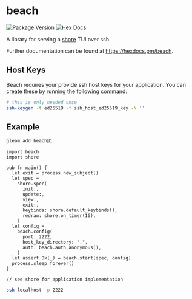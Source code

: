 # beach

[![Package Version](https://img.shields.io/hexpm/v/beach)](https://hex.pm/packages/beach)
[![Hex Docs](https://img.shields.io/badge/hex-docs-ffaff3)](https://hexdocs.pm/beach/)

A library for serving a [shore](https://github.com/bgwdotdev/shore) TUI over ssh.

Further documentation can be found at <https://hexdocs.pm/beach>.

## Host Keys

Beach requires your provide ssh host keys for your application. You can create these by running the following command:

```sh
# this is only needed once
ssh-keygen -t ed25519 -f ssh_host_ed25519_key -N ''
```

## Example

```sh
gleam add beach@1
```
```gleam
import beach
import shore

pub fn main() {
  let exit = process.new_subject()
  let spec =
    shore.spec(
      init:,
      update:,
      view:,
      exit:,
      keybinds: shore.default_keybinds(),
      redraw: shore.on_timer(16),
    )
  let config =
    beach.config(
      port: 2222,
      host_key_directory: ".",
      auth: beach.auth_anonymous(),
    )
  let assert Ok(_) = beach.start(spec, config)
  process.sleep_forever()
}

// see shore for application implementation
```

```sh
ssh localhost -p 2222
```
